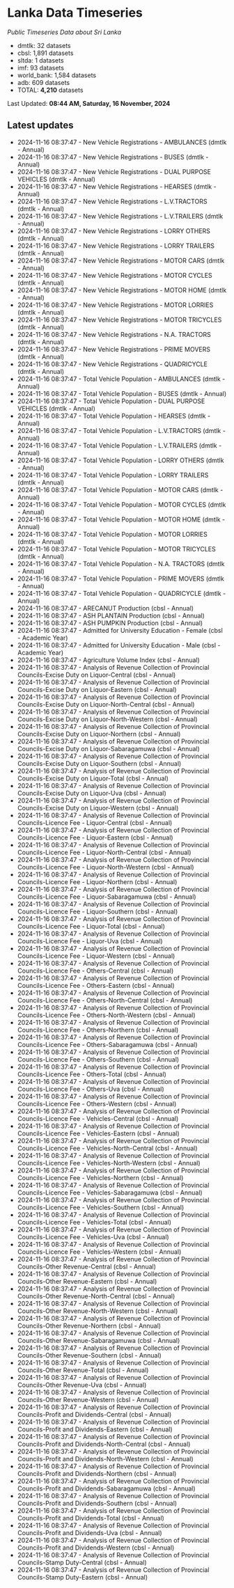# Lanka Data Timeseries
*Public Timeseries Data about Sri Lanka*

* dmtlk: 32 datasets
* cbsl: 1,891 datasets
* sltda: 1 datasets
* imf: 93 datasets
* world_bank: 1,584 datasets
* adb: 609 datasets
* TOTAL: **4,210** datasets

Last Updated: **08:44 AM, Saturday, 16 November, 2024**

## Latest updates

* 2024-11-16 08:37:47 - New Vehicle Registrations - AMBULANCES (dmtlk - Annual)
* 2024-11-16 08:37:47 - New Vehicle Registrations - BUSES (dmtlk - Annual)
* 2024-11-16 08:37:47 - New Vehicle Registrations - DUAL PURPOSE VEHICLES (dmtlk - Annual)
* 2024-11-16 08:37:47 - New Vehicle Registrations - HEARSES (dmtlk - Annual)
* 2024-11-16 08:37:47 - New Vehicle Registrations - L.V.TRACTORS (dmtlk - Annual)
* 2024-11-16 08:37:47 - New Vehicle Registrations - L.V.TRAILERS (dmtlk - Annual)
* 2024-11-16 08:37:47 - New Vehicle Registrations - LORRY OTHERS (dmtlk - Annual)
* 2024-11-16 08:37:47 - New Vehicle Registrations - LORRY TRAILERS (dmtlk - Annual)
* 2024-11-16 08:37:47 - New Vehicle Registrations - MOTOR CARS (dmtlk - Annual)
* 2024-11-16 08:37:47 - New Vehicle Registrations - MOTOR CYCLES (dmtlk - Annual)
* 2024-11-16 08:37:47 - New Vehicle Registrations - MOTOR HOME (dmtlk - Annual)
* 2024-11-16 08:37:47 - New Vehicle Registrations - MOTOR LORRIES (dmtlk - Annual)
* 2024-11-16 08:37:47 - New Vehicle Registrations - MOTOR TRICYCLES (dmtlk - Annual)
* 2024-11-16 08:37:47 - New Vehicle Registrations - N.A. TRACTORS (dmtlk - Annual)
* 2024-11-16 08:37:47 - New Vehicle Registrations - PRIME MOVERS (dmtlk - Annual)
* 2024-11-16 08:37:47 - New Vehicle Registrations - QUADRICYCLE (dmtlk - Annual)
* 2024-11-16 08:37:47 - Total Vehicle Population - AMBULANCES (dmtlk - Annual)
* 2024-11-16 08:37:47 - Total Vehicle Population - BUSES (dmtlk - Annual)
* 2024-11-16 08:37:47 - Total Vehicle Population - DUAL PURPOSE VEHICLES (dmtlk - Annual)
* 2024-11-16 08:37:47 - Total Vehicle Population - HEARSES (dmtlk - Annual)
* 2024-11-16 08:37:47 - Total Vehicle Population - L.V.TRACTORS (dmtlk - Annual)
* 2024-11-16 08:37:47 - Total Vehicle Population - L.V.TRAILERS (dmtlk - Annual)
* 2024-11-16 08:37:47 - Total Vehicle Population - LORRY OTHERS (dmtlk - Annual)
* 2024-11-16 08:37:47 - Total Vehicle Population - LORRY TRAILERS (dmtlk - Annual)
* 2024-11-16 08:37:47 - Total Vehicle Population - MOTOR CARS (dmtlk - Annual)
* 2024-11-16 08:37:47 - Total Vehicle Population - MOTOR CYCLES (dmtlk - Annual)
* 2024-11-16 08:37:47 - Total Vehicle Population - MOTOR HOME (dmtlk - Annual)
* 2024-11-16 08:37:47 - Total Vehicle Population - MOTOR LORRIES (dmtlk - Annual)
* 2024-11-16 08:37:47 - Total Vehicle Population - MOTOR TRICYCLES (dmtlk - Annual)
* 2024-11-16 08:37:47 - Total Vehicle Population - N.A. TRACTORS (dmtlk - Annual)
* 2024-11-16 08:37:47 - Total Vehicle Population - PRIME MOVERS (dmtlk - Annual)
* 2024-11-16 08:37:47 - Total Vehicle Population - QUADRICYCLE (dmtlk - Annual)
* 2024-11-16 08:37:47 - ARECANUT Production (cbsl - Annual)
* 2024-11-16 08:37:47 - ASH PLANTAIN Production (cbsl - Annual)
* 2024-11-16 08:37:47 - ASH PUMPKIN Production (cbsl - Annual)
* 2024-11-16 08:37:47 - Admitted for University Education - Female (cbsl - Academic Year)
* 2024-11-16 08:37:47 - Admitted for University Education - Male (cbsl - Academic Year)
* 2024-11-16 08:37:47 - Agriculture Volume Index (cbsl - Annual)
* 2024-11-16 08:37:47 - Analysis of Revenue Collection of Provincial Councils-Excise Duty on Liquor-Central (cbsl - Annual)
* 2024-11-16 08:37:47 - Analysis of Revenue Collection of Provincial Councils-Excise Duty on Liquor-Eastern (cbsl - Annual)
* 2024-11-16 08:37:47 - Analysis of Revenue Collection of Provincial Councils-Excise Duty on Liquor-North-Central (cbsl - Annual)
* 2024-11-16 08:37:47 - Analysis of Revenue Collection of Provincial Councils-Excise Duty on Liquor-North-Western (cbsl - Annual)
* 2024-11-16 08:37:47 - Analysis of Revenue Collection of Provincial Councils-Excise Duty on Liquor-Northern (cbsl - Annual)
* 2024-11-16 08:37:47 - Analysis of Revenue Collection of Provincial Councils-Excise Duty on Liquor-Sabaragamuwa (cbsl - Annual)
* 2024-11-16 08:37:47 - Analysis of Revenue Collection of Provincial Councils-Excise Duty on Liquor-Southern (cbsl - Annual)
* 2024-11-16 08:37:47 - Analysis of Revenue Collection of Provincial Councils-Excise Duty on Liquor-Total (cbsl - Annual)
* 2024-11-16 08:37:47 - Analysis of Revenue Collection of Provincial Councils-Excise Duty on Liquor-Uva (cbsl - Annual)
* 2024-11-16 08:37:47 - Analysis of Revenue Collection of Provincial Councils-Excise Duty on Liquor-Western (cbsl - Annual)
* 2024-11-16 08:37:47 - Analysis of Revenue Collection of Provincial Councils-Licence Fee - Liquor-Central (cbsl - Annual)
* 2024-11-16 08:37:47 - Analysis of Revenue Collection of Provincial Councils-Licence Fee - Liquor-Eastern (cbsl - Annual)
* 2024-11-16 08:37:47 - Analysis of Revenue Collection of Provincial Councils-Licence Fee - Liquor-North-Central (cbsl - Annual)
* 2024-11-16 08:37:47 - Analysis of Revenue Collection of Provincial Councils-Licence Fee - Liquor-North-Western (cbsl - Annual)
* 2024-11-16 08:37:47 - Analysis of Revenue Collection of Provincial Councils-Licence Fee - Liquor-Northern (cbsl - Annual)
* 2024-11-16 08:37:47 - Analysis of Revenue Collection of Provincial Councils-Licence Fee - Liquor-Sabaragamuwa (cbsl - Annual)
* 2024-11-16 08:37:47 - Analysis of Revenue Collection of Provincial Councils-Licence Fee - Liquor-Southern (cbsl - Annual)
* 2024-11-16 08:37:47 - Analysis of Revenue Collection of Provincial Councils-Licence Fee - Liquor-Total (cbsl - Annual)
* 2024-11-16 08:37:47 - Analysis of Revenue Collection of Provincial Councils-Licence Fee - Liquor-Uva (cbsl - Annual)
* 2024-11-16 08:37:47 - Analysis of Revenue Collection of Provincial Councils-Licence Fee - Liquor-Western (cbsl - Annual)
* 2024-11-16 08:37:47 - Analysis of Revenue Collection of Provincial Councils-Licence Fee - Others-Central (cbsl - Annual)
* 2024-11-16 08:37:47 - Analysis of Revenue Collection of Provincial Councils-Licence Fee - Others-Eastern (cbsl - Annual)
* 2024-11-16 08:37:47 - Analysis of Revenue Collection of Provincial Councils-Licence Fee - Others-North-Central (cbsl - Annual)
* 2024-11-16 08:37:47 - Analysis of Revenue Collection of Provincial Councils-Licence Fee - Others-North-Western (cbsl - Annual)
* 2024-11-16 08:37:47 - Analysis of Revenue Collection of Provincial Councils-Licence Fee - Others-Northern (cbsl - Annual)
* 2024-11-16 08:37:47 - Analysis of Revenue Collection of Provincial Councils-Licence Fee - Others-Sabaragamuwa (cbsl - Annual)
* 2024-11-16 08:37:47 - Analysis of Revenue Collection of Provincial Councils-Licence Fee - Others-Southern (cbsl - Annual)
* 2024-11-16 08:37:47 - Analysis of Revenue Collection of Provincial Councils-Licence Fee - Others-Total (cbsl - Annual)
* 2024-11-16 08:37:47 - Analysis of Revenue Collection of Provincial Councils-Licence Fee - Others-Uva (cbsl - Annual)
* 2024-11-16 08:37:47 - Analysis of Revenue Collection of Provincial Councils-Licence Fee - Others-Western (cbsl - Annual)
* 2024-11-16 08:37:47 - Analysis of Revenue Collection of Provincial Councils-Licence Fee - Vehicles-Central (cbsl - Annual)
* 2024-11-16 08:37:47 - Analysis of Revenue Collection of Provincial Councils-Licence Fee - Vehicles-Eastern (cbsl - Annual)
* 2024-11-16 08:37:47 - Analysis of Revenue Collection of Provincial Councils-Licence Fee - Vehicles-North-Central (cbsl - Annual)
* 2024-11-16 08:37:47 - Analysis of Revenue Collection of Provincial Councils-Licence Fee - Vehicles-North-Western (cbsl - Annual)
* 2024-11-16 08:37:47 - Analysis of Revenue Collection of Provincial Councils-Licence Fee - Vehicles-Northern (cbsl - Annual)
* 2024-11-16 08:37:47 - Analysis of Revenue Collection of Provincial Councils-Licence Fee - Vehicles-Sabaragamuwa (cbsl - Annual)
* 2024-11-16 08:37:47 - Analysis of Revenue Collection of Provincial Councils-Licence Fee - Vehicles-Southern (cbsl - Annual)
* 2024-11-16 08:37:47 - Analysis of Revenue Collection of Provincial Councils-Licence Fee - Vehicles-Total (cbsl - Annual)
* 2024-11-16 08:37:47 - Analysis of Revenue Collection of Provincial Councils-Licence Fee - Vehicles-Uva (cbsl - Annual)
* 2024-11-16 08:37:47 - Analysis of Revenue Collection of Provincial Councils-Licence Fee - Vehicles-Western (cbsl - Annual)
* 2024-11-16 08:37:47 - Analysis of Revenue Collection of Provincial Councils-Other Revenue-Central (cbsl - Annual)
* 2024-11-16 08:37:47 - Analysis of Revenue Collection of Provincial Councils-Other Revenue-Eastern (cbsl - Annual)
* 2024-11-16 08:37:47 - Analysis of Revenue Collection of Provincial Councils-Other Revenue-North-Central (cbsl - Annual)
* 2024-11-16 08:37:47 - Analysis of Revenue Collection of Provincial Councils-Other Revenue-North-Western (cbsl - Annual)
* 2024-11-16 08:37:47 - Analysis of Revenue Collection of Provincial Councils-Other Revenue-Northern (cbsl - Annual)
* 2024-11-16 08:37:47 - Analysis of Revenue Collection of Provincial Councils-Other Revenue-Sabaragamuwa (cbsl - Annual)
* 2024-11-16 08:37:47 - Analysis of Revenue Collection of Provincial Councils-Other Revenue-Southern (cbsl - Annual)
* 2024-11-16 08:37:47 - Analysis of Revenue Collection of Provincial Councils-Other Revenue-Total (cbsl - Annual)
* 2024-11-16 08:37:47 - Analysis of Revenue Collection of Provincial Councils-Other Revenue-Uva (cbsl - Annual)
* 2024-11-16 08:37:47 - Analysis of Revenue Collection of Provincial Councils-Other Revenue-Western (cbsl - Annual)
* 2024-11-16 08:37:47 - Analysis of Revenue Collection of Provincial Councils-Profit and Dividends-Central (cbsl - Annual)
* 2024-11-16 08:37:47 - Analysis of Revenue Collection of Provincial Councils-Profit and Dividends-Eastern (cbsl - Annual)
* 2024-11-16 08:37:47 - Analysis of Revenue Collection of Provincial Councils-Profit and Dividends-North-Central (cbsl - Annual)
* 2024-11-16 08:37:47 - Analysis of Revenue Collection of Provincial Councils-Profit and Dividends-North-Western (cbsl - Annual)
* 2024-11-16 08:37:47 - Analysis of Revenue Collection of Provincial Councils-Profit and Dividends-Northern (cbsl - Annual)
* 2024-11-16 08:37:47 - Analysis of Revenue Collection of Provincial Councils-Profit and Dividends-Sabaragamuwa (cbsl - Annual)
* 2024-11-16 08:37:47 - Analysis of Revenue Collection of Provincial Councils-Profit and Dividends-Southern (cbsl - Annual)
* 2024-11-16 08:37:47 - Analysis of Revenue Collection of Provincial Councils-Profit and Dividends-Total (cbsl - Annual)
* 2024-11-16 08:37:47 - Analysis of Revenue Collection of Provincial Councils-Profit and Dividends-Uva (cbsl - Annual)
* 2024-11-16 08:37:47 - Analysis of Revenue Collection of Provincial Councils-Profit and Dividends-Western (cbsl - Annual)
* 2024-11-16 08:37:47 - Analysis of Revenue Collection of Provincial Councils-Stamp Duty-Central (cbsl - Annual)
* 2024-11-16 08:37:47 - Analysis of Revenue Collection of Provincial Councils-Stamp Duty-Eastern (cbsl - Annual)